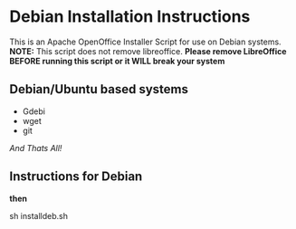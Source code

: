 # Debian Installation Instructions

This is an Apache OpenOffice Installer Script for use on Debian systems. **NOTE:** This script does not remove libreoffice. **Please remove LibreOffice BEFORE running this script or it WILL break your system**

## Debian/Ubuntu based systems

  - Gdebi
  - wget
  - git

 *And Thats All!*

## Instructions for Debian 


**then**

  sh installdeb.sh





